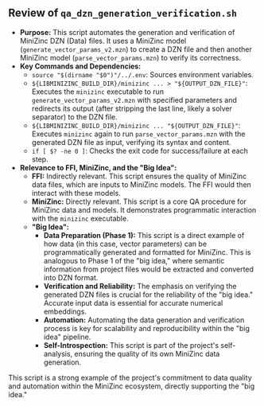 ## Review of `qa_dzn_generation_verification.sh`

*   **Purpose:** This script automates the generation and verification of MiniZinc DZN (Data) files. It uses a MiniZinc model (`generate_vector_params_v2.mzn`) to create a DZN file and then another MiniZinc model (`parse_vector_params.mzn`) to verify its correctness.
*   **Key Commands and Dependencies:**
    *   `source "$(dirname "$0")"/../.env`: Sources environment variables.
    *   `${LIBMINIZINC_BUILD_DIR}/minizinc ... > "${OUTPUT_DZN_FILE}"`: Executes the `minizinc` executable to run `generate_vector_params_v2.mzn` with specified parameters and redirects its output (after stripping the last line, likely a solver separator) to the DZN file.
    *   `${LIBMINIZINC_BUILD_DIR}/minizinc ... "${OUTPUT_DZN_FILE}"`: Executes `minizinc` again to run `parse_vector_params.mzn` with the generated DZN file as input, verifying its syntax and content.
    *   `if [ $? -ne 0 ]`: Checks the exit code for success/failure at each step.
*   **Relevance to FFI, MiniZinc, and the "Big Idea":**
    *   **FFI:** Indirectly relevant. This script ensures the quality of MiniZinc data files, which are inputs to MiniZinc models. The FFI would then interact with these models.
    *   **MiniZinc:** Directly relevant. This script is a core QA procedure for MiniZinc data and models. It demonstrates programmatic interaction with the `minizinc` executable.
    *   **"Big Idea":**
        *   **Data Preparation (Phase 1):** This script is a direct example of how data (in this case, vector parameters) can be programmatically generated and formatted for MiniZinc. This is analogous to Phase 1 of the "big idea," where semantic information from project files would be extracted and converted into DZN format.
        *   **Verification and Reliability:** The emphasis on verifying the generated DZN files is crucial for the reliability of the "big idea." Accurate input data is essential for accurate numerical embeddings.
        *   **Automation:** Automating the data generation and verification process is key for scalability and reproducibility within the "big idea" pipeline.
        *   **Self-Introspection:** This script is part of the project's self-analysis, ensuring the quality of its own MiniZinc data generation.

This script is a strong example of the project's commitment to data quality and automation within the MiniZinc ecosystem, directly supporting the "big idea."
